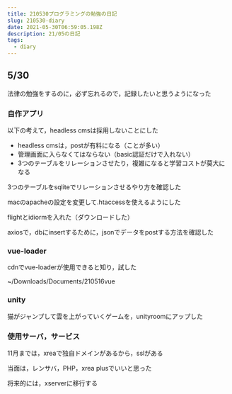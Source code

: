 ```yaml
---
title: 210530プログラミングの勉強の日記
slug: 210530-diary
date: 2021-05-30T06:59:05.198Z
description: 21/05の日記
tags:
  - diary
---
```

## 5/30

法律の勉強をするのに，必ず忘れるので，記録したいと思うようになった

### 自作アプリ

以下の考えて，headless cmsは採用しないことにした

- headless cmsは，postが有料になる（ことが多い）
- 管理画面に入らなくてはならない（basic認証だけで入れない）
- 3つのテーブルをリレーションさせたり，複雑になると学習コストが莫大になる

3つのテーブルをsqliteでリレーションさせるやり方を確認した

macのapacheの設定を変更して.htaccessを使えるようにした

flightとidiormを入れた（ダウンロードした）

axiosで，dbにinsertするために，jsonでデータをpostする方法を確認した

### vue-loader

cdnでvue-loaderが使用できると知り，試した

~/Downloads/Documents/210516vue

### unity

猫がジャンプして雲を上がっていくゲームを，unityroomにアップした

### 使用サーバ，サービス

11月までは，xreaで独自ドメインがあるから，sslがある

当面は，レンサバ，PHP，xrea plusでいいと思った

将来的には，xserverに移行する